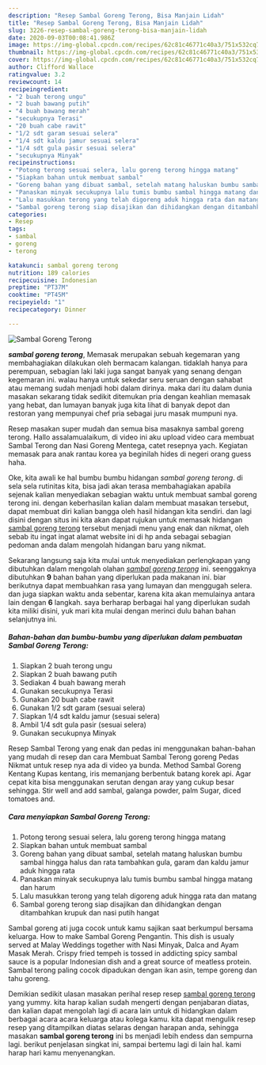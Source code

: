 ```yaml
---
description: "Resep Sambal Goreng Terong, Bisa Manjain Lidah"
title: "Resep Sambal Goreng Terong, Bisa Manjain Lidah"
slug: 3226-resep-sambal-goreng-terong-bisa-manjain-lidah
date: 2020-09-03T00:08:41.986Z
image: https://img-global.cpcdn.com/recipes/62c81c46771c40a3/751x532cq70/sambal-goreng-terong-foto-resep-utama.jpg
thumbnail: https://img-global.cpcdn.com/recipes/62c81c46771c40a3/751x532cq70/sambal-goreng-terong-foto-resep-utama.jpg
cover: https://img-global.cpcdn.com/recipes/62c81c46771c40a3/751x532cq70/sambal-goreng-terong-foto-resep-utama.jpg
author: Clifford Wallace
ratingvalue: 3.2
reviewcount: 14
recipeingredient:
- "2 buah terong ungu"
- "2 buah bawang putih"
- "4 buah bawang merah"
- "secukupnya Terasi"
- "20 buah cabe rawit"
- "1/2 sdt garam sesuai selera"
- "1/4 sdt kaldu jamur sesuai selera"
- "1/4 sdt gula pasir sesuai selera"
- "secukupnya Minyak"
recipeinstructions:
- "Potong terong sesuai selera, lalu goreng terong hingga matang"
- "Siapkan bahan untuk membuat sambal"
- "Goreng bahan yang dibuat sambal, setelah matang haluskan bumbu sambal hingga halus dan rata tambahkan gula, garam dan kaldu jamur aduk hingga rata"
- "Panaskan minyak secukupnya lalu tumis bumbu sambal hingga matang dan harum"
- "Lalu masukkan terong yang telah digoreng aduk hingga rata dan matang"
- "Sambal goreng terong siap disajikan dan dihidangkan dengan ditambahkan krupuk dan nasi putih hangat"
categories:
- Resep
tags:
- sambal
- goreng
- terong

katakunci: sambal goreng terong 
nutrition: 189 calories
recipecuisine: Indonesian
preptime: "PT37M"
cooktime: "PT45M"
recipeyield: "1"
recipecategory: Dinner

---
```



![Sambal Goreng Terong](https://img-global.cpcdn.com/recipes/62c81c46771c40a3/751x532cq70/sambal-goreng-terong-foto-resep-utama.jpg)

<b><i>sambal goreng terong</i></b>, Memasak merupakan sebuah kegemaran yang membahagiakan dilakukan oleh bermacam kalangan. tidaklah hanya para perempuan, sebagian laki laki juga sangat banyak yang senang dengan kegemaran ini. walau hanya untuk sekedar seru seruan dengan sahabat atau memang sudah menjadi hobi dalam dirinya. maka dari itu dalam dunia masakan sekarang tidak sedikit ditemukan pria dengan keahlian memasak yang hebat, dan lumayan banyak juga kita lihat di banyak depot dan restoran yang mempunyai chef pria sebagai juru masak mumpuni nya.

Resep masakan super mudah dan semua bisa masaknya sambal goreng terong. Hallo assalamualaikum, di video ini aku upload video cara membuat Sambal Terong dan Nasi Goreng Mentega, catet resepnya yach. Kegiatan memasak para anak rantau korea ya beginilah hides di negeri orang guess haha.

Oke, kita awali ke hal bumbu bumbu hidangan <i>sambal goreng terong</i>. di sela sela rutinitas kita, bisa jadi akan terasa membahagiakan apabila sejenak kalian menyediakan sebagian waktu untuk membuat sambal goreng terong ini. dengan keberhasilan kalian dalam membuat masakan tersebut, dapat membuat diri kalian bangga oleh hasil hidangan kita sendiri. dan lagi disini dengan situs ini kita akan dapat rujukan untuk memasak hidangan <u>sambal goreng terong</u> tersebut menjadi menu yang enak dan nikmat, oleh sebab itu ingat ingat alamat website ini di hp anda sebagai sebagian pedoman anda dalam mengolah hidangan baru yang nikmat.


Sekarang langsung saja kita mulai untuk menyediakan perlengkapan yang dibutuhkan dalam mengolah olahan <u><i>sambal goreng terong</i></u> ini. seenggaknya dibutuhkan <b>9</b> bahan bahan yang diperlukan pada makanan ini. biar berikutnya dapat membuahkan rasa yang lumayan dan menggugah selera. dan juga siapkan waktu anda sebentar, karena kita akan memulainya antara lain dengan <b>6</b> langkah. saya berharap berbagai hal yang diperlukan sudah kita miliki disini, yuk mari kita mulai dengan merinci dulu bahan bahan selanjutnya ini.

<!--inarticleads1-->

##### Bahan-bahan dan bumbu-bumbu yang diperlukan dalam pembuatan Sambal Goreng Terong:

1. Siapkan 2 buah terong ungu
1. Siapkan 2 buah bawang putih
1. Sediakan 4 buah bawang merah
1. Gunakan secukupnya Terasi
1. Gunakan 20 buah cabe rawit
1. Gunakan 1/2 sdt garam (sesuai selera)
1. Siapkan 1/4 sdt kaldu jamur (sesuai selera)
1. Ambil 1/4 sdt gula pasir (sesuai selera)
1. Gunakan secukupnya Minyak


Resep Sambal Terong yang enak dan pedas ini menggunakan bahan-bahan yang mudah di resep dan cara Membuat Sambal Terong goreng Pedas Nikmat untuk resep nya ada di video ya bunda. Method Sambal Goreng Kentang Kupas kentang, iris memanjang berbentuk batang korek api. Agar cepat kita bisa menggunakan serutan dengan aray yang cukup besar sehingga. Stir well and add sambal, galanga powder, palm Sugar, diced tomatoes and. 

<!--inarticleads2-->

##### Cara menyiapkan Sambal Goreng Terong:

1. Potong terong sesuai selera, lalu goreng terong hingga matang
1. Siapkan bahan untuk membuat sambal
1. Goreng bahan yang dibuat sambal, setelah matang haluskan bumbu sambal hingga halus dan rata tambahkan gula, garam dan kaldu jamur aduk hingga rata
1. Panaskan minyak secukupnya lalu tumis bumbu sambal hingga matang dan harum
1. Lalu masukkan terong yang telah digoreng aduk hingga rata dan matang
1. Sambal goreng terong siap disajikan dan dihidangkan dengan ditambahkan krupuk dan nasi putih hangat


Sambal goreng ati juga cocok untuk kamu sajikan saat berkumpul bersama keluarga. How to make Sambal Goreng Pengantin. This dish is usualy served at Malay Weddings together with Nasi Minyak, Dalca and Ayam Masak Merah. Crispy fried tempeh is tossed in addicting spicy sambal sauce is a popular Indonesian dish and a great source of meatless protein. Sambal terong paling cocok dipadukan dengan ikan asin, tempe goreng dan tahu goreng. 

Demikian sedikit ulasan masakan perihal resep resep <u>sambal goreng terong</u> yang yummy. kita harap kalian sudah mengerti dengan penjabaran diatas, dan kalian dapat mengolah lagi di acara lain untuk di hidangkan dalam berbagai acara acara keluarga atau kolega kamu. kita dapat mengulik resep resep yang ditampilkan diatas selaras dengan harapan anda, sehingga masakan <b>sambal goreng terong</b> ini bs menjadi lebih endess dan sempurna lagi. berikut penjelasan singkat ini, sampai bertemu lagi di lain hal. kami harap hari kamu menyenangkan.
